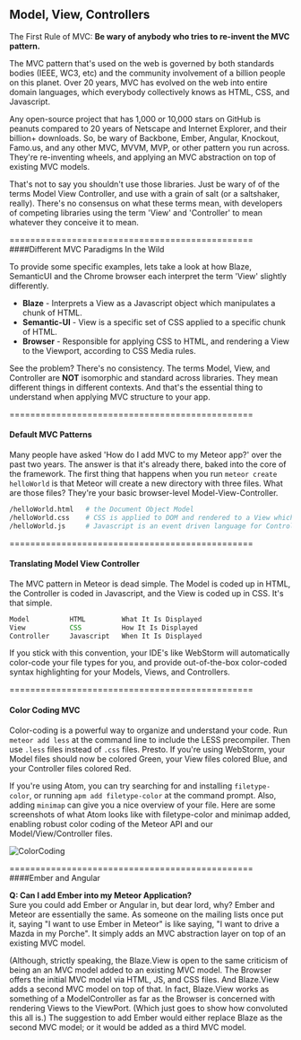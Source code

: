  



## Model, View, Controllers

The First Rule of MVC:  **Be wary of anybody who tries to re-invent the MVC pattern.** 

The MVC pattern that's used on the web is governed by both standards bodies (IEEE, WC3, etc) and the community involvement of a billion people on this planet.  Over 20 years, MVC has evolved on the web into entire domain languages, which everybody collectively knows as HTML, CSS, and Javascript.  

Any open-source project that has 1,000 or 10,000 stars on GitHub is peanuts compared to 20 years of Netscape and Internet Explorer, and their billion+ downloads.  So, be wary of Backbone, Ember, Angular, Knockout, Famo.us, and any other MVC, MVVM, MVP, or other pattern you run across.  They're re-inventing wheels, and applying an MVC abstraction on top of existing MVC models.  

That's not to say you shouldn't use those libraries.  Just be wary of of the terms Model View Controller, and use with a grain of salt (or a saltshaker, really).  There's no consensus on what these terms mean, with developers of competing libraries using the term 'View' and 'Controller' to mean whatever they conceive it to mean.

===============================================
####Different MVC Paradigms In the Wild  

To provide some specific examples, lets take a look at how Blaze, SemanticUI and the Chrome browser each interpret the term 'View' slightly differently.

- **Blaze** - Interprets a View as a Javascript object which manipulates a chunk of HTML.
- **Semantic-UI** - View is a specific set of CSS applied to a specific chunk of HTML.  
- **Browser** - Responsible for applying CSS to HTML, and rendering a View to the Viewport, according to CSS Media rules.

See the problem?  There's no consistency.  The terms Model, View, and Controller are **NOT** isomorphic and standard across libraries.  They mean different things in different contexts.  And that's the essential thing to understand when applying MVC structure to your app.  



===============================================
#### Default MVC Patterns  

Many people have asked 'How do I add MVC to my Meteor app?' over the past two years.  The answer is that it's already there, baked into the core of the framework.  The first thing that happens when you run ``meteor create helloWorld`` is that Meteor will create a new directory with three files.  What are those files?  They're your basic browser-level Model-View-Controller.

````sh
/helloWorld.html   # the Document Object Model
/helloWorld.css    # CSS is applied to DOM and rendered to a View which is displayed in the Viewport
/helloWorld.js     # Javascript is an event driven language for Controlling events and actions.
````

===============================================
#### Translating Model View Controller  

The MVC pattern in Meteor is dead simple.  The Model is coded up in HTML, the Controller is coded in Javascript, and the View is coded up in CSS.  It's that simple.  

````js
Model          HTML         What It Is Displayed       
View           CSS          How It Is Displayed        
Controller     Javascript   When It Is Displayed        
````

If you stick with this convention, your IDE's like WebStorm will automatically color-code your file types for you, and provide out-of-the-box color-coded syntax highlighting for your Models, Views, and Controllers.  

===============================================
#### Color Coding MVC  

Color-coding is a powerful way to organize and understand your code.  Run ``meteor add less`` at the command line to include the LESS precompiler.  Then use ``.less`` files instead of ``.css`` files.  Presto.  If you're using WebStorm, your Model files should now be colored Green, your View files colored Blue, and your Controller files colored Red.

If you're using Atom, you can try searching for and installing ``filetype-color``, or running ``apm add filetype-color`` at the command prompt.  Also, adding ``minimap`` can give you a nice overview of your file.  Here are some screenshots of what Atom looks like with filetype-color and minimap added, enabling robust color coding of the Meteor API and our Model/View/Controller files.

![ColorCoding](https://raw.githubusercontent.com/awatson1978/meteor-cookbook/master/images/ColorCoding.jpg)  

===============================================
####Ember and Angular    

**Q:  Can I add Ember into my Meteor Application?**  
Sure you could add Ember or Angular in, but dear lord, why?  Ember and Meteor are essentially the same. As someone on the mailing lists once put it, saying "I want to use Ember in Meteor" is like saying, "I want to drive a Mazda in my Porche".  It simply adds an MVC abstraction layer on top of an existing MVC model.  

(Although, strictly speaking, the Blaze.View is open to the same criticism of being an an MVC model added to an existing MVC model.  The Browser offers the initial MVC model via HTML, JS, and CSS files.  And Blaze.View adds a second MVC model on top of that.  In fact, Blaze.View works as something of a ModelController as far as the Browser is concerned with rendering Views to the ViewPort.  (Which just goes to show how convoluted this all is.)  The suggestion to add Ember would either replace Blaze as the second MVC model; or it would be added as a third MVC model.






